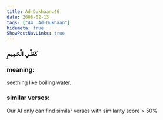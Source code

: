 ```yaml
---
title: Ad-Dukhaan:46
date: 2008-02-13
tags: ["44 .Ad-Dukhaan"]
hidemeta: true 
ShowPostNavLinks: true 
---
```

### كَغَلْيِ الْحَمِيمِ
### meaning: 
seething like boiling water.
### similar verses: 

Our AI only can find similar verses with similarity score > 50% 





